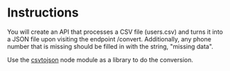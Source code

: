 # Instructions

You will create an API that processes a CSV file (users.csv) and turns it into a JSON file upon visiting the endpoint /convert. Additionally, any phone number that is missing should be filled in with the string, "missing data".

Use the [csvtojson](https://www.npmjs.com/package/csvtojson) node module as a library to do the conversion.